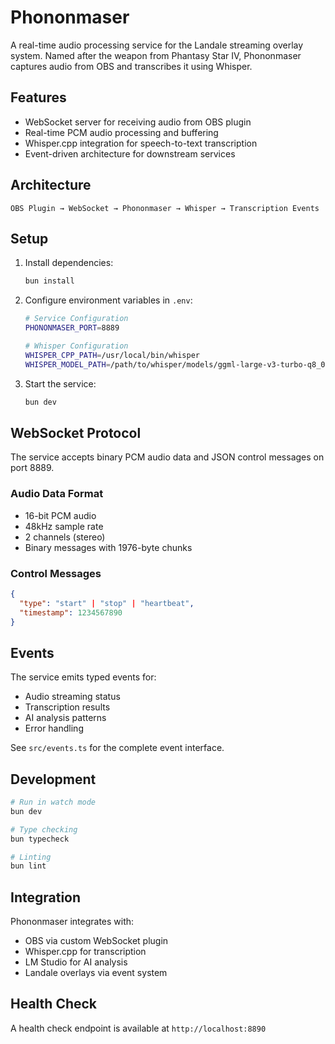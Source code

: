 # Phononmaser

A real-time audio processing service for the Landale streaming overlay system. Named after the weapon from Phantasy Star IV, Phononmaser captures audio from OBS and transcribes it using Whisper.

## Features

- WebSocket server for receiving audio from OBS plugin
- Real-time PCM audio processing and buffering
- Whisper.cpp integration for speech-to-text transcription
- Event-driven architecture for downstream services

## Architecture

```
OBS Plugin → WebSocket → Phononmaser → Whisper → Transcription Events
```

## Setup

1. Install dependencies:

   ```bash
   bun install
   ```

2. Configure environment variables in `.env`:

   ```bash
   # Service Configuration
   PHONONMASER_PORT=8889

   # Whisper Configuration
   WHISPER_CPP_PATH=/usr/local/bin/whisper
   WHISPER_MODEL_PATH=/path/to/whisper/models/ggml-large-v3-turbo-q8_0.bin
   ```

3. Start the service:
   ```bash
   bun dev
   ```

## WebSocket Protocol

The service accepts binary PCM audio data and JSON control messages on port 8889.

### Audio Data Format

- 16-bit PCM audio
- 48kHz sample rate
- 2 channels (stereo)
- Binary messages with 1976-byte chunks

### Control Messages

```json
{
  "type": "start" | "stop" | "heartbeat",
  "timestamp": 1234567890
}
```

## Events

The service emits typed events for:

- Audio streaming status
- Transcription results
- AI analysis patterns
- Error handling

See `src/events.ts` for the complete event interface.

## Development

```bash
# Run in watch mode
bun dev

# Type checking
bun typecheck

# Linting
bun lint
```

## Integration

Phononmaser integrates with:

- OBS via custom WebSocket plugin
- Whisper.cpp for transcription
- LM Studio for AI analysis
- Landale overlays via event system

## Health Check

A health check endpoint is available at `http://localhost:8890`
